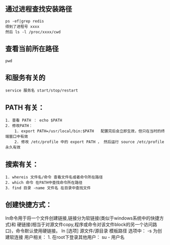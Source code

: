 ## 通过进程查找安装路径
	ps -ef|grep redis
	得到了进程号 xxxx
	然后 ls -l /proc/xxxx/cwd
## 查看当前所在路径
	pwd
## 和服务有关的
	service 服务名 start/stop/restart
	
## PATH 有关：
	1. 查看 PATH ： echo $PATH
	2. 修改PATH：
		1. export PATH=/usr/local/bin:$PATH   配置完后会立即生效，但只在当时的终端窗口中有效
		2. 修改 /etc/profile 中的 export PATH ， 然后运行 source /etc/profile 永久有效
## 搜索有关：
	1. whereis 文件名/命令 查看文件名或者命令所在路径
	2. which 命令 在PATH中查找命令所在路径
	3. find 目录 -name 文件名 在目录中查找文件
## 创建快捷方式：
ln命令用于将一个文件创建链接,链接分为软链接(类似于windows系统中的快捷方式)和
硬链接(相当于对源文件copy,程序或命令对该文件block的另一个访问路口)，命令默认使用硬链接。
	ln [选项] 源文件/源目录 模板路径
	选项中： -s 为创建软连接
用户相关：
	1. 在root下登录其他用户： su - 用户名